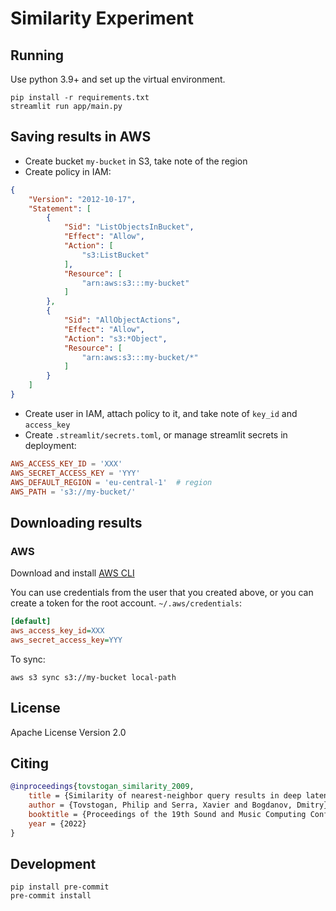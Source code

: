 # Similarity Experiment

## Running
Use python 3.9+ and set up the virtual environment.
```shell
pip install -r requirements.txt
streamlit run app/main.py
```

## Saving results in AWS

- Create bucket `my-bucket` in S3, take note of the region
- Create policy in IAM:
```json
{
    "Version": "2012-10-17",
    "Statement": [
        {
            "Sid": "ListObjectsInBucket",
            "Effect": "Allow",
            "Action": [
                "s3:ListBucket"
            ],
            "Resource": [
                "arn:aws:s3:::my-bucket"
            ]
        },
        {
            "Sid": "AllObjectActions",
            "Effect": "Allow",
            "Action": "s3:*Object",
            "Resource": [
                "arn:aws:s3:::my-bucket/*"
            ]
        }
    ]
}
```
- Create user in IAM, attach policy to it, and take note of `key_id` and `access_key`
- Create `.streamlit/secrets.toml`, or manage streamlit secrets in deployment:
```toml
AWS_ACCESS_KEY_ID = 'XXX'
AWS_SECRET_ACCESS_KEY = 'YYY'
AWS_DEFAULT_REGION = 'eu-central-1'  # region
AWS_PATH = 's3://my-bucket/'
```

## Downloading results
### AWS
Download and install [AWS CLI](https://aws.amazon.com/cli/)

You can use credentials from the user that you created above, or you can create a token for the root account.
`~/.aws/credentials`:
```ini
[default]
aws_access_key_id=XXX
aws_secret_access_key=YYY
```

To sync:
```shell
aws s3 sync s3://my-bucket local-path
```

## License

Apache License Version 2.0

## Citing

```bibtex
@inproceedings{tovstogan_similarity_2009,
	title = {Similarity of nearest-neighbor query results in deep latent spaces},
	author = {Tovstogan, Philip and Serra, Xavier and Bogdanov, Dmitry},
	booktitle = {Proceedings of the 19th Sound and Music Computing Conference ({SMC})},
	year = {2022}
}
```

## Development
```shell
pip install pre-commit
pre-commit install
```


